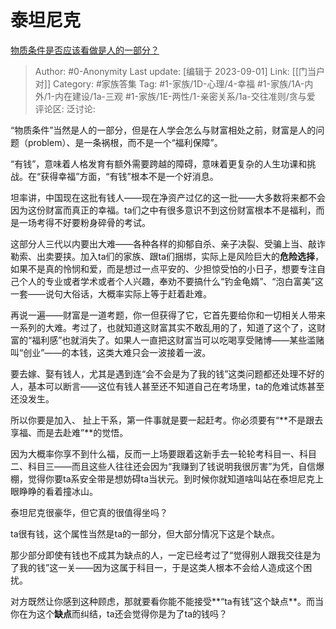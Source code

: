 # 泰坦尼克
[物质条件是否应该看做是人的一部分？](https://www.zhihu.com/question/564714091/answer/2744915287)

> Author: #0-Anonymity
> Last update: [编辑于 2023-09-01]
> Link: [[门当户对]]
> Category: #家族答集
> Tag: #1-家族/1D-心理/4-幸福 #1-家族/1A-内外/1-内在建设/1a-三观 #1-家族/1E-两性/1-亲密关系/1a-交往准则/贪与爱
> 评论区:
> 泛讨论:

“物质条件”当然是人的一部分，但是在人学会怎么与财富相处之前，财富是人的问题（problem）、是一条祸根，而不是一个“福利保障”。

“有钱”，意味着人格发育有额外需要跨越的障碍，意味着更复杂的人生功课和挑战。在“获得幸福”方面，“有钱”根本不是一个好消息。

坦率讲，中国现在这批有钱人——现在净资产过亿的这一批——大多数将来都不会因为这份财富而真正的幸福。ta们之中有很多意识不到这份财富根本不是福利，而是一场考得不好要粉身碎骨的考试。

这部分人三代以内要出大难——各种各样的抑郁自杀、亲子决裂、受骗上当、敲诈勒索、出卖要挟。加入ta们的家族、跟ta们捆绑，实际上是风险巨大的**危险选择**，如果不是真的怜悯和爱，而是想过一点平安的、少担惊受怕的小日子，想要专注自己个人的专业或者学术或者个人兴趣，奉劝不要搞什么“钓金龟婿”、“泡白富美”这一套——说句大俗话，大概率实际上等于赶着赴难。

再说一遍——财富是一道考题，你一但获得了它，它首先要给你和一切相关人带来一系列的大难。考过了，也就知道这财富其实不敢乱用的了，知道了这个了，这财富的“福利感”也就消失了。如果人一直把这财富当可以吃喝享受赌博——某些滥赌叫“创业”——的本钱，这类大难只会一波接着一波。

要去嫁、娶有钱人，尤其是遇到连“会不会是为了我的钱”这类问题都还处理不好的人，基本可以断言——这位有钱人甚至还不知道自己在考场里，ta的危难试炼甚至还没发生。

所以你要是加入、 扯上干系，第一件事就是要一起赶考。你必须要有“**不是跟去享福、而是去赴难”**的觉悟。

因为大概率你享不到什么福，反而一上场要跟着这新手去一轮轮考科目一、科目二、科目三——而且这些人往往还会因为“我赚到了钱说明我很厉害”为凭，自信爆棚，觉得你要ta系安全带是想妨碍ta当状元。到时候你就知道啥叫站在泰坦尼克上眼睁睁的看着撞冰山。

泰坦尼克很豪华，但它真的很值得坐吗？

ta很有钱，这个属性当然是ta的一部分，但大部分情况下这是个缺点。

那少部分即使有钱也不成其为缺点的人，一定已经考过了“觉得别人跟我交往是为了我的钱”这一关——因为这属于科目一，于是这类人根本不会给人造成这个困扰。

对方既然让你感到这种顾虑，那就要看你能不能接受**“ta有钱”这个缺点**。而当你在为这个**缺点**而纠结，ta还会觉得你是为了ta的钱吗？